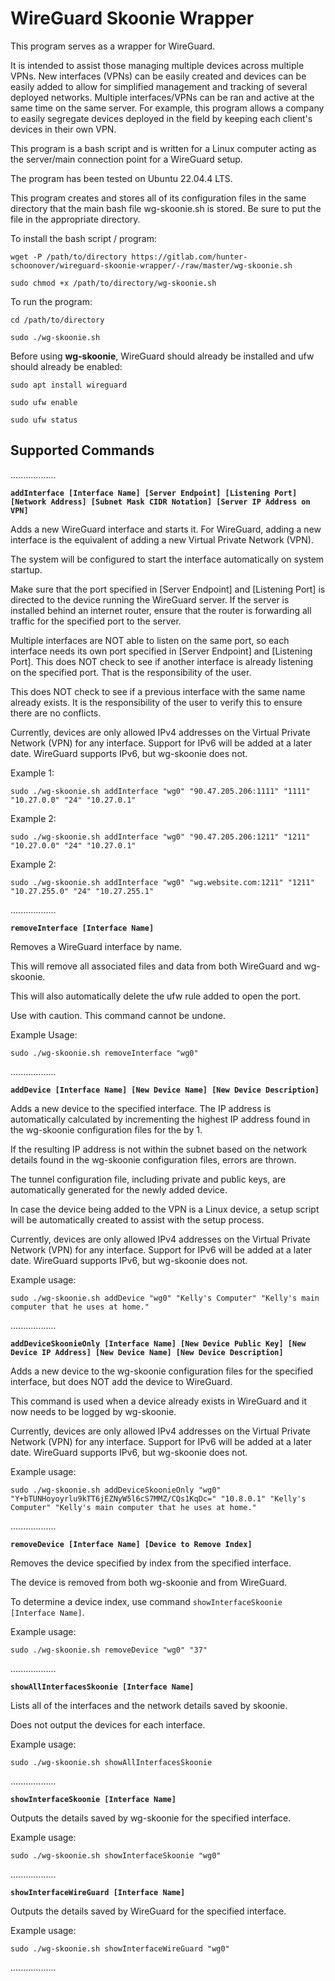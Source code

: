 
# WireGuard Skoonie Wrapper

This program serves as a wrapper for WireGuard. 

It is intended to assist those managing multiple devices across multiple VPNs. New interfaces (VPNs) can be easily created and devices can be easily added to allow for simplified management and tracking of several deployed networks. Multiple interfaces/VPNs can be ran and active at the same time on the same server. For example, this program allows a company to easily segregate devices deployed in the field by keeping each client's devices in their own VPN. 

This program is a bash script and is written for a Linux computer acting as the server/main connection point for a WireGuard setup.  

The program has been tested on Ubuntu 22.04.4 LTS.

This program creates and stores all of its configuration files in the same directory that the main bash file wg-skoonie.sh is stored. Be sure to put the file in the appropriate directory.

To install the bash script / program:

`wget -P /path/to/directory https://gitlab.com/hunter-schoonover/wireguard-skoonie-wrapper/-/raw/master/wg-skoonie.sh`

`sudo chmod +x /path/to/directory/wg-skoonie.sh`

To run the program:

`cd /path/to/directory`

`sudo ./wg-skoonie.sh`

Before using **wg-skoonie**, WireGuard should already be installed and ufw should already be enabled:

`sudo apt install wireguard`

`sudo ufw enable`

`sudo ufw status`

## Supported Commands

..................

**`addInterface [Interface Name] [Server Endpoint] [Listening Port] [Network Address] [Subnet Mask CIDR Notation] [Server IP Address on VPN]`**

Adds a new WireGuard interface and starts it. For WireGuard, adding a new interface is the equivalent of adding a new Virtual Private Network (VPN).

The system will be configured to start the interface automatically on system startup.

Make sure that the port specified in \[Server Endpoint\] and \[Listening Port\] is directed to the device running the WireGuard server. If the server is installed behind an internet router, ensure that the router is forwarding all traffic for the specified port to the server.

Multiple interfaces are NOT able to listen on the same port, so each interface needs its own port specified in \[Server Endpoint\] and \[Listening Port\]. This does NOT check to see if another interface is already listening on the specified port. That is the responsibility of the user.

This does NOT check to see if a previous interface with the same name already exists. It is the responsibility of the user to verify this to ensure there are no conflicts.

Currently, devices are only allowed IPv4 addresses on the Virtual Private Network (VPN) for any interface. Support for IPv6 will be added at a later date. WireGuard supports IPv6, but wg-skoonie does not.

Example 1:

`sudo ./wg-skoonie.sh addInterface "wg0" "90.47.205.206:1111" "1111" "10.27.0.0" "24" "10.27.0.1"`

Example 2:

`sudo ./wg-skoonie.sh addInterface "wg0" "90.47.205.206:1211" "1211" "10.27.0.0" "24" "10.27.0.1"`

Example 2:

`sudo ./wg-skoonie.sh addInterface "wg0" "wg.website.com:1211" "1211" "10.27.255.0" "24" "10.27.255.1"`

..................

**`removeInterface [Interface Name]`**

Removes a WireGuard interface by name.

This will remove all associated files and data from both WireGuard and wg-skoonie.

This will also automatically delete the ufw rule added to open the port.

Use with caution. This command cannot be undone.

Example Usage:

`sudo ./wg-skoonie.sh removeInterface "wg0"`

..................

**`addDevice [Interface Name] [New Device Name] [New Device Description]`**

Adds a new device to the specified interface. The IP address is automatically calculated by incrementing the highest IP address found in the wg-skoonie configuration files for the by 1.

If the resulting IP address is not within the subnet based on the network details found in the wg-skoonie configuration files, errors are thrown.

The tunnel configuration file, including private and public keys, are automatically generated for the newly added device.

In case the device being added to the VPN is a Linux device, a setup script will be automatically created to assist with the setup process.

Currently, devices are only allowed IPv4 addresses on the Virtual Private Network (VPN) for any interface. Support for IPv6 will be added at a later date. WireGuard supports IPv6, but wg-skoonie does not.

Example usage:

`sudo ./wg-skoonie.sh addDevice "wg0" "Kelly's Computer" "Kelly's main computer that he uses at home."`

..................

**`addDeviceSkoonieOnly [Interface Name] [New Device Public Key] [New Device IP Address] [New Device Name] [New Device Description]`**

Adds a new device to the wg-skoonie configuration files for the specified interface, but does NOT add the device to WireGuard.

This command is used when a device already exists in WireGuard and it now needs to be logged by wg-skoonie.

Currently, devices are only allowed IPv4 addresses on the Virtual Private Network (VPN) for any interface. Support for IPv6 will be added at a later date. WireGuard supports IPv6, but wg-skoonie does not.

Example usage:

`sudo ./wg-skoonie.sh addDeviceSkoonieOnly "wg0" "Y+bTUNHoyoyrlu9kTT6jEZNyW5l6cS7MMZ/CQs1KqDc=" "10.8.0.1" "Kelly's Computer" "Kelly's main computer that he uses at home."`

..................

**`removeDevice [Interface Name] [Device to Remove Index]`**

Removes the device specified by index from the specified interface.

The device is removed from both wg-skoonie and from WireGuard.

To determine a device index, use command `showInterfaceSkoonie [Interface Name]`.

Example usage:

`sudo ./wg-skoonie.sh removeDevice "wg0" "37"`

..................

**`showAllInterfacesSkoonie [Interface Name]`**

Lists all of the interfaces and the network details saved by skoonie.

Does not output the devices for each interface.

Example usage:

`sudo ./wg-skoonie.sh showAllInterfacesSkoonie`

..................

**`showInterfaceSkoonie [Interface Name]`**

Outputs the details saved by wg-skoonie for the specified interface.

Example usage:

`sudo ./wg-skoonie.sh showInterfaceSkoonie "wg0"`

..................

**`showInterfaceWireGuard [Interface Name]`**

Outputs the details saved by WireGuard for the specified interface.

Example usage:

`sudo ./wg-skoonie.sh showInterfaceWireGuard "wg0"`

..................
